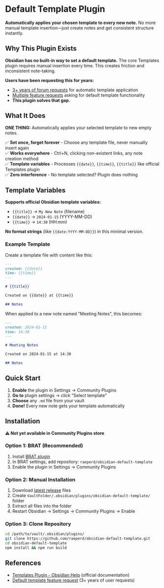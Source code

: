 # Default Template Plugin

**Automatically applies your chosen template to every new note.** No more manual template insertion—just create notes and get consistent structure instantly.

## Why This Plugin Exists

**Obsidian has no built-in way to set a default template.** The core Templates plugin requires manual insertion every time. This creates friction and inconsistent note-taking.

**Users have been requesting this for years:**
- [3+ years of forum requests](https://forum.obsidian.md/t/default-template-for-new-note-cltr-n-click-to-non-existing-note/10332) for automatic template application
- [Multiple feature requests](https://forum.obsidian.md/t/add-a-default-template-for-new-notes/75223) asking for default template functionality
- **This plugin solves that gap.**

## What It Does

**ONE THING:** Automatically applies your selected template to new empty notes.

✅ **Set once, forget forever** - Choose any template file, never manually insert again  
✅ **Works everywhere** - Ctrl+N, clicking non-existent links, any note creation method  
✅ **Template variables** - Processes `{{date}}`, `{{time}}`, `{{title}}` like official Templates plugin  
✅ **Zero interference** - No template selected? Plugin does nothing

## Template Variables

**Supports official Obsidian template variables:**

- `{{title}}` → `My New Note` (filename)
- `{{date}}` → `2024-01-15` (YYYY-MM-DD)
- `{{time}}` → `14:30` (HH:mm)

**No format strings** (like `{{date:YYYY-MM-DD}}`) in this minimal version.

### Example Template

Create a template file with content like this:
```markdown
---
created: {{date}}
time: {{time}}
---

# {{title}}

Created on {{date}} at {{time}}

## Notes

```

When applied to a new note named "Meeting Notes", this becomes:
```markdown
---
created: 2024-01-15
time: 14:30
---

# Meeting Notes

Created on 2024-01-15 at 14:30

## Notes

```

## Quick Start

1. **Enable** the plugin in Settings → Community Plugins
2. **Go to** plugin settings → click "Select template"  
3. **Choose** any `.md` file from your vault
4. **Done!** Every new note gets your template automatically

## Installation

**⚠️ Not yet available in Community Plugins store**

### Option 1: BRAT (Recommended)
1. Install [BRAT plugin](https://github.com/TfTHacker/obsidian42-brat)
2. In BRAT settings, add repository: `raeperd/obsidian-default-template`
3. Enable the plugin in Settings → Community Plugins

### Option 2: Manual Installation
1. Download [latest release](https://github.com/raeperd/obsidian-default-template/releases) files
2. Create `VaultFolder/.obsidian/plugins/obsidian-default-template/` folder  
3. Extract all files into the folder
4. Restart Obsidian → Settings → Community Plugins → Enable

### Option 3: Clone Repository
```bash
cd /path/to/vault/.obsidian/plugins/
git clone https://github.com/raeperd/obsidian-default-template.git
cd obsidian-default-template
npm install && npm run build
```

## References

- [Templates Plugin - Obsidian Help](https://help.obsidian.md/plugins/templates) (official documentation)
- [Default template feature request](https://forum.obsidian.md/t/default-template-for-new-note-cltr-n-click-to-non-existing-note/10332) (3+ years of user requests)
